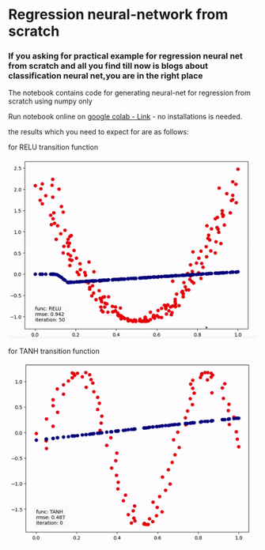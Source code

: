 
# Regression neural-network from scratch

### If you asking for practical example for regression neural net from scratch and all you find till now is blogs about classification neural net,you are in the right place


The notebook contains code for generating neural-net for regression from scratch using numpy only


Run notebook online on [google colab - Link](https://colab.research.google.com/drive/1Lihvcptf5A9GRIMMs7BP9wiq4KFPlmPh?usp=sharing) - no installations is needed.

the results which you need to expect for are as follows:

for RELU transition function

![grab-landing-page](https://github.com/razisamuely/Regression-neural-net-from-scratch/blob/master/gifs/RELU.gif)

for TANH transition function

![grab-landing-page](https://github.com/razisamuely/Regression-neural-net-from-scratch/blob/master/gifs/TANH.gif)
